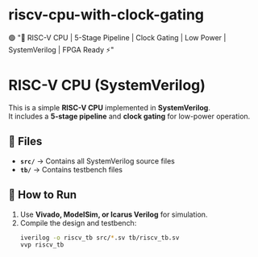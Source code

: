 # riscv-cpu-with-clock-gating
🟢 "🚀 RISC-V CPU | 5-Stage Pipeline | Clock Gating | Low Power | SystemVerilog | FPGA Ready ⚡"

# RISC-V CPU (SystemVerilog)

This is a simple **RISC-V CPU** implemented in **SystemVerilog**.  
It includes a **5-stage pipeline** and **clock gating** for low-power operation.

## 📂 Files
- **`src/`** → Contains all SystemVerilog source files
- **`tb/`** → Contains testbench files

## 🚀 How to Run
1. Use **Vivado, ModelSim, or Icarus Verilog** for simulation.  
2. Compile the design and testbench:
   ```sh
   iverilog -o riscv_tb src/*.sv tb/riscv_tb.sv
   vvp riscv_tb
